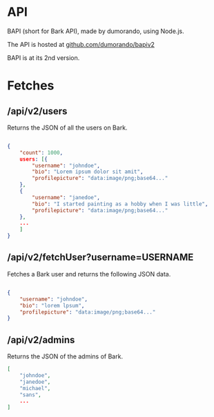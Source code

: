 # API
BAPI (short for Bark API), made by dumorando, using Node.js.

The API is hosted at [github.com/dumorando/bapiv2](https://github.com/dumorando/bapiv2)

BAPI is at its 2nd version.

# Fetches

## /api/v2/users

Returns the JSON of all the users on Bark.

```json

{
    "count": 1000,
    users: [{
        "username": "johndoe",
        "bio": "Lorem ipsum dolor sit amit",
        "profilepicture": "data:image/png;base64..."
    },
    {
        "username": "janedoe",
        "bio": "I started painting as a hobby when I was little",
        "profilepicture": "data:image/png;base64..."
    },
    ...
    ]
}
```

## /api/v2/fetchUser?username=USERNAME

Fetches a Bark user and returns the following JSON data.

```json

{
    "username": "johndoe",
    "bio": "lorem lpsum",
    "profilepicture": "data:image/png;base64..."
}
```
## /api/v2/admins

Returns the JSON of the admins of Bark.

```json
[
    "johndoe",
    "janedoe",
    "michael",
    "sans",
    ...
]
```
